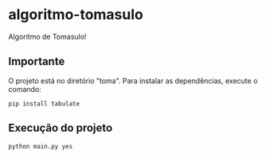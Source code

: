 # algoritmo-tomasulo
Algoritmo de Tomasulo!

## Importante
O projeto está no diretório "toma". Para instalar as dependências, execute o comando:

```
pip install tabulate
```

## Execução do projeto

```
python main.py yes
```
